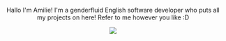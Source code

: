 <p align="center">Hallo I'm Amilie! I'm a genderfluid English software developer who puts all my projects on here! Refer to me however you like :D<br></p>

<p align="center"><img src="https://ziadoua.github.io/m3-Markdown-Badges/badges/Arch/arch1.svg"></p>
